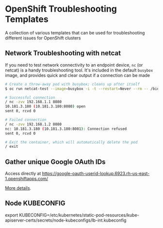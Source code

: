 # OpenShift Troubleshooting Templates

A collection of various templates that can be used for troubleshooting different issues for OpenShift clusters


## Network Troubleshooting with netcat

If you need to test network connectivity to an endpoint device, `nc` (or netcat) is a handy
troubleshooting tool. It's included in the default `busybox` image, and provides quick and clear
output if a connection can be made

```bash
# Create a throw-away pod with busybox; cleans up after itself
$ oc run netcat-test --image=busybox -i -t --restart=Never --rm -- /bin/sh

# Successful connection
/ nc -zvv 192.168.1.1 8080
10.181.3.180 (10.181.3.180:8080) open
sent 0, rcvd 0

# Failed connection
/ nc -zvv 192.168.1.2 8080
nc: 10.181.3.180 (10.181.3.180:8081): Connection refused
sent 0, rcvd 0

# Exit the container, which will automatically delete the pod
/ exit
```

## Gather unique Google OAuth IDs

Access directly at https://google-oauth-userid-lookup.6923.rh-us-east-1.openshiftapps.com/

[More details](google-oauth-userid/README.md).


## Node KUBECONFIG

export KUBECONFIG=/etc/kubernetes/static-pod-resources/kube-apiserver-certs/secrets/node-kubeconfigs/lb-int.kubeconfig
